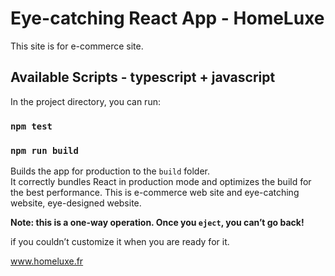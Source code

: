 # Eye-catching React App - HomeLuxe

This site is for e-commerce site.

## Available Scripts - typescript + javascript

In the project directory, you can run:


### `npm test`


### `npm run build`

Builds the app for production to the `build` folder.\
It correctly bundles React in production mode and optimizes the build for the best performance.
This is e-commerce web site and eye-catching website, eye-designed website.

**Note: this is a one-way operation. Once you `eject`, you can’t go back!**

if you couldn’t customize it when you are ready for it.

www.homeluxe.fr
